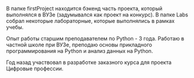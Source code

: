 В папке firstProject находится бэкенд часть проекта, который выполнялся в ВУЗе (задумывался как проект на конкурс).
В папке Labs собрал некоторые лабораторные, которые выполнялись в рамках учебы.

Опыт работы старшим преподавателем по Python - 3 года. Работаю в частной школе при ВУЗе, преподаю основы прикладного программирования на Python и анализ данных на Python.

Год назад участвовал в разработке заказного курса для проекта Цифровые профессии.


